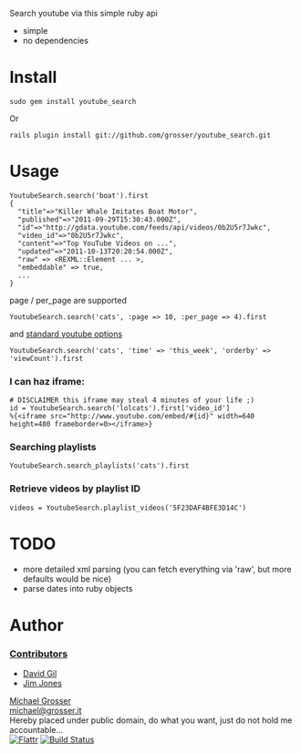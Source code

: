 Search youtube via this simple ruby api

 - simple
 - no dependencies

Install
=======
    sudo gem install youtube_search
Or

    rails plugin install git://github.com/grosser/youtube_search.git


Usage
=====
    YoutubeSearch.search('boat').first
    {
      "title"=>"Killer Whale Imitates Boat Motor",
      "published"=>"2011-09-29T15:30:43.000Z",
      "id"=>"http://gdata.youtube.com/feeds/api/videos/0b2U5r7Jwkc",
      "video_id"=>"0b2U5r7Jwkc",
      "content"=>"Top YouTube Videos on ...",
      "updated"=>"2011-10-13T20:20:54.000Z",
      "raw" => <REXML::Element ... >,
      "embeddable" => true,
      ...
    }

page / per_page are supported

    YoutubeSearch.search('cats', :page => 10, :per_page => 4).first

and [standard youtube options](http://code.google.com/apis/youtube/2.0/developers_guide_protocol.html#Standard_parameters)

    YoutubeSearch.search('cats', 'time' => 'this_week', 'orderby' => 'viewCount').first

### I can haz iframe:

    # DISCLAIMER this iframe may steal 4 minutes of your life ;)
    id = YoutubeSearch.search('lolcats').first['video_id']
    %{<iframe src="http://www.youtube.com/embed/#{id}" width=640 height=480 frameborder=0></iframe>}

### Searching playlists
	YoutubeSearch.search_playlists('cats').first

### Retrieve videos by playlist ID

    videos = YoutubeSearch.playlist_videos('5F23DAF4BFE3D14C')

TODO
====
 - more detailed xml parsing (you can fetch everything via 'raw', but more defaults would be nice)
 - parse dates into ruby objects


Author
======

### [Contributors](http://github.com/grosser/youtube_search/contributors)
 - [David Gil](https://qoolife.com)
 - [Jim Jones](https://github.com/aantix)

[Michael Grosser](http://grosser.it)<br/>
michael@grosser.it<br/>
Hereby placed under public domain, do what you want, just do not hold me accountable...<br/>
[![Flattr](http://api.flattr.com/button/flattr-badge-large.png)](https://flattr.com/submit/auto?user_id=grosser&url=https://github.com/grosser/youtube_search&title=youtube_search&language=en_US&tags=github&category=software)
[![Build Status](https://secure.travis-ci.org/grosser/youtube_search.png)](http://travis-ci.org/grosser/youtube_search)

